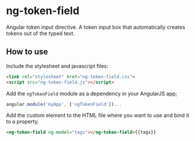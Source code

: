 # ng-token-field
Angular token input directive. A token input box that automatically creates tokens out of the typed text.

## How to use

Include the stylesheet and javascript files:
```html
<link rel="stylesheet" href="ng-token-field.css"> 
<script src="ng-token-field.js"></script>
```

Add the `ngTokenField` module as a dependency in your AngularJS app;
```javascript
angular.module('myApp', ['ngTokenField'])...
```

Add the custom element <ng-token-field> to the HTML file where you want to use and bind it to a property. 
```html
<ng-token-field ng-model="tags"></ng-token-field>{{tags}}
```

